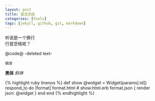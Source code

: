 ```yaml
---
layout: post
title: 语法总结
categories: [Tools]
tags: [jekyll, github, git, markdown]
---
```

听说是一个换行  
  行首空格呢？

@code@
-deleted text-


    缩进

  **黑体**
  *斜体*

{% highlight ruby linenos %}
def show
  @widget = Widget(params[:id])
  respond_to do |format|
    format.html # show.html.erb
    format.json { render json: @widget }
  end
end
{% endhighlight %}
